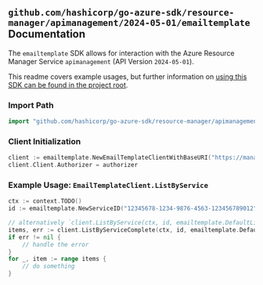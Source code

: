 
## `github.com/hashicorp/go-azure-sdk/resource-manager/apimanagement/2024-05-01/emailtemplate` Documentation

The `emailtemplate` SDK allows for interaction with the Azure Resource Manager Service `apimanagement` (API Version `2024-05-01`).

This readme covers example usages, but further information on [using this SDK can be found in the project root](https://github.com/hashicorp/go-azure-sdk/tree/main/docs).

### Import Path

```go
import "github.com/hashicorp/go-azure-sdk/resource-manager/apimanagement/2024-05-01/emailtemplate"
```


### Client Initialization

```go
client := emailtemplate.NewEmailTemplateClientWithBaseURI("https://management.azure.com")
client.Client.Authorizer = authorizer
```


### Example Usage: `EmailTemplateClient.ListByService`

```go
ctx := context.TODO()
id := emailtemplate.NewServiceID("12345678-1234-9876-4563-123456789012", "example-resource-group", "serviceValue")

// alternatively `client.ListByService(ctx, id, emailtemplate.DefaultListByServiceOperationOptions())` can be used to do batched pagination
items, err := client.ListByServiceComplete(ctx, id, emailtemplate.DefaultListByServiceOperationOptions())
if err != nil {
	// handle the error
}
for _, item := range items {
	// do something
}
```
